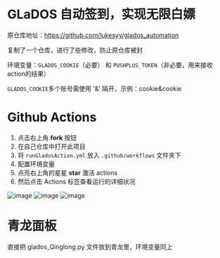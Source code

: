 # GLaDOS 自动签到，实现无限白嫖

原仓库地址：https://github.com/lukesyy/glados_automation

复制了一个仓库，进行了些修改，防止原仓库被封

环境变量：`GLADOS_COOKIE`（必要） 和 `PUSHPLUS_TOKEN`（非必要，用来接收action的结果）

`GLADOS_COOKIE`多个账号需使用 '&' 隔开，示例：cookie&cookie



# Github Actions

1. 点击右上角 **fork** 按钮
2. 在自己仓库中打开此项目
3. 将 `runGladosAction.yml` 放入 `.github/workflows` 文件夹下
4. 配置环境变量
5. 点亮右上角的星星 **star** 激活 actions
6. 然后点击 Actions 标签查看运行的详细状况

![image](https://user-images.githubusercontent.com/70319988/231369203-c812910a-963d-45b8-98a5-95b2623c25d7.png)
![image](https://user-images.githubusercontent.com/70319988/199923789-639e8295-b03e-4abd-858e-ff427015512a.png)
![image](https://user-images.githubusercontent.com/70319988/199923884-d81dd457-ecc5-4de9-b480-191d25217c47.png)

 # 青龙面板

直接把 glados_Qinglong.py 文件放到青龙里，环境变量同上
